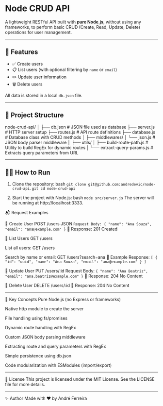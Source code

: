 # Node CRUD API

A lightweight RESTful API built with **pure Node.js**, without using any frameworks, to perform basic CRUD (Create, Read, Update, Delete) operations for user management.

---

## 🚀 Features

- ✅ Create users  
- 📋 List users (with optional filtering by `name` or `email`)  
- ✏️ Update user information  
- 🗑️ Delete users  

All data is stored in a local `db.json` file.

---

## 📁 Project Structure

node-crud-api/
│
├── db.json # JSON file used as database
├── server.js # HTTP server setup
├── routes.js # API route definitions
├── database.js # Database class with CRUD methods
│
├── middlewares/
│ └── json.js # JSON body parser middleware
│
├── utils/
│ ├── build-route-path.js # Utility to build RegEx for dynamic routes
│ └── extract-query-params.js # Extracts query parameters from URL

---

## 🧑‍💻 How to Run

1. Clone the repository:
bash
`git clone git@github.com:andredevic/node-crud-api.git
cd node-crud-api`

2. Start the project with Node.js:
 bash
`node src/server.js`
The server will be running at http://localhost:3333.

📬 Request Examples

🔹 Create User
POST /users
JSON
`Request Body:
{
  "name": "Ana Souza",
  "email": "ana@example.com"
}`
📡 Response: 201 Created

🔹 List Users
GET /users

List all users:
GET /users

Search by name or email:
GET /users?search=ana
📡 Example Response:
`[
  {
    "id": "uuid",
    "name": "Ana Souza",
    "email": "ana@example.com"
  }
]`

🔹 Update User
PUT /users/:id
Request Body:
`{
  "name": "Ana Beatriz",
  "email": "ana.beatriz@example.com"
}`
📡 Response: 204 No Content

🔹 Delete User
DELETE /users/:id
📡 Response: 204 No Content

---

🧠 Key Concepts
Pure Node.js (no Express or frameworks)

Native http module to create the server

File handling using fs/promises

Dynamic route handling with RegEx

Custom JSON body parsing middleware

Extracting route and query parameters with RegEx

Simple persistence using db.json

Code modularization with ESModules (import/export)

---

🪪 License
This project is licensed under the MIT License.
See the LICENSE file for more details.

---

✨ Author
Made with ❤️ by André Ferreira




